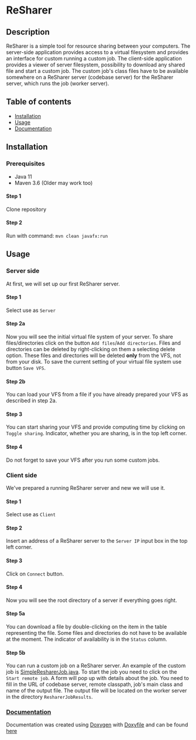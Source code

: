 # ReSharer

## Description
ReSharer is a simple tool for resource sharing between your computers. The server-side application provides access to a virtual filesystem and provides an interface for custom running a custom job. The client-side application provides a viewer of server filesystem, possibility to download any shared file and start a custom job. The custom job's class files have to be available somewhere on a ReSharer server (codebase server) for the ReSharer server, which runs the job (worker server). 

## Table of contents
- <a href="#installation">Installation</a>
- <a href="#usage">Usage</a>
- <a href="#documentation">Documentation</a>
 
## Installation
 
### Prerequisites
- Java 11
- Maven 3.6 (Older may work too)

#### Step 1
Clone repository

#### Step 2
Run with command: `mvn clean javafx:run`

## Usage

### Server side

At first, we will set up our first ReSharer server.

#### Step 1

Select use as `Server`

#### Step 2a

Now you will see the initial virtual file system of your server. 
To share files/directories click on the button `Add files`/`Add directories`. 
Files and directories can be deleted by right-clicking on them a selecting delete option. These files and directories will be deleted **only** from the VFS, not from your disk.
To save the current setting of your virtual file system use button `Save VFS`.

#### Step 2b

You can load your VFS from a file if you have already prepared your VFS as described in step 2a.

#### Step 3

You can start sharing your VFS and provide computing time by clicking on `Toggle sharing`. Indicator, whether you are sharing, is in the top left corner.

#### Step 4

Do not forget to save your VFS after you run some custom jobs.

### Client side

We've prepared a running ReSharer server and new we will use it.

#### Step 1

Select use as `Client`

#### Step 2

Insert an address of a ReSharer server to the `Server IP` input box in the top left corner.

#### Step 3

Click on `Connect` button.

#### Step 4

Now you will see the root directory of a server if everything goes right.

#### Step 5a

You can download a file by double-clicking on the item in the table representing the file. Some files and directories do not have to be available at the moment. The indicator of availability is in the `Status` column.

#### Step 5b

You can run a custom job on a ReSharer server. An example of the custom job is [SimpleResharerJob.java](https://github.com/Anophel/ReSharer/blob/master/src/main/java/cz/anophel/resharer/rmi/runner/SimpleResharerJob.java). To start the job you need to click on the `Start remote job`. A form will pop up with details about the job. You need to fill in the URL of codebase server, remote classpath, job's main class and name of the output file. The output file will be located on the worker server in the directory `ResharerJobResults`.

### [Documentation](https://anophel.github.io/ReSharer/docs/)

Documentation was created using [Doxygen](https://www.doxygen.nl/index.html) with [Doxyfile](https://github.com/Anophel/ReSharer/blob/master/Doxyfile) and can be found [here](https://anophel.github.io/ReSharer/docs/)





